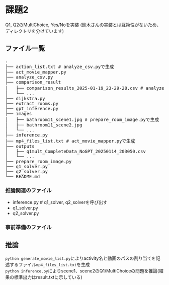 # 課題2
Q1, Q2のMultiChoice, Yes/Noを実装 (鈴木さんの実装とは互換性がないため、ディレクトリを分けています)

## ファイル一覧
<pre>
.
├── action_list.txt # analyze_csv.pyで生成
├── act_movie_mapper.py
├── analyze_csv.py
├── comparison_result
│   ├── comparison_results_2025-01-19_23-29-28.csv # analyze_csv.pyで生成
│   └── ...
├── dijkstra.py
├── extract_rooms.py
├── gpt_inference.py
├── images
│   ├── bathroom11_scene1.jpg # prepare_room_image.pyで生成
│   ├── bathroom11_scene2.jpg
│   └── ...
├── inference.py
├── mp4_files_list.txt # act_movie_mapper.pyで生成
├── outputs
│   ├── q1mult_CompleteData_NoGPT_20250114_203050.csv
│   └── ...
├── prepare_room_image.py
├── q1_solver.py
├── q2_solver.py
└── README.md
</pre>
### 推論関連のファイル
- inference.py # q1_solver, q2_solverを呼び出す
- q1_solver.py
- q2_solver.py
### 事前準備のファイル

## 推論
`python generate_movie_list.py`によりactivity名と動画のパスの割り当てを記述するファイル`mp4_files_list.txt`を生成  
`python inference.py`によりscene1、scene2のQ1/MultiChoiceの問題を推論(結果の標準出力はresult.txtに示している)
